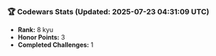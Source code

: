 ### 🏆 Codewars Stats (Updated: 2025-07-23 04:31:09 UTC)

- **Rank:** 8 kyu
- **Honor Points:** 3
- **Completed Challenges:** 1
